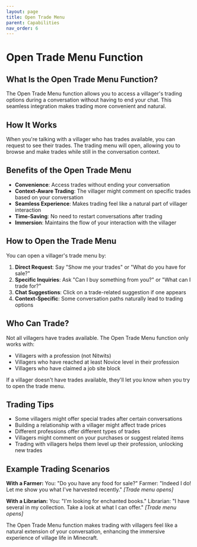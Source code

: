 ```yaml
---
layout: page
title: Open Trade Menu
parent: Capabilities
nav_order: 6
---
```


# Open Trade Menu Function

## What Is the Open Trade Menu Function?

The Open Trade Menu function allows you to access a villager's trading options during a conversation without having to end your chat. This seamless integration makes trading more convenient and natural.

## How It Works

When you're talking with a villager who has trades available, you can request to see their trades. The trading menu will open, allowing you to browse and make trades while still in the conversation context.

## Benefits of the Open Trade Menu

- **Convenience**: Access trades without ending your conversation
- **Context-Aware Trading**: The villager might comment on specific trades based on your conversation
- **Seamless Experience**: Makes trading feel like a natural part of villager interaction
- **Time-Saving**: No need to restart conversations after trading
- **Immersion**: Maintains the flow of your interaction with the villager

## How to Open the Trade Menu

You can open a villager's trade menu by:

1. **Direct Request**: Say "Show me your trades" or "What do you have for sale?"
2. **Specific Inquiries**: Ask "Can I buy something from you?" or "What can I trade for?"
3. **Chat Suggestions**: Click on a trade-related suggestion if one appears
4. **Context-Specific**: Some conversation paths naturally lead to trading options

## Who Can Trade?

Not all villagers have trades available. The Open Trade Menu function only works with:

- Villagers with a profession (not Nitwits)
- Villagers who have reached at least Novice level in their profession
- Villagers who have claimed a job site block

If a villager doesn't have trades available, they'll let you know when you try to open the trade menu.

## Trading Tips

- Some villagers might offer special trades after certain conversations
- Building a relationship with a villager might affect trade prices
- Different professions offer different types of trades
- Villagers might comment on your purchases or suggest related items
- Trading with villagers helps them level up their profession, unlocking new trades

## Example Trading Scenarios

**With a Farmer:**
You: "Do you have any food for sale?"
Farmer: "Indeed I do! Let me show you what I've harvested recently."
_[Trade menu opens]_

**With a Librarian:**
You: "I'm looking for enchanted books."
Librarian: "I have several in my collection. Take a look at what I can offer."
_[Trade menu opens]_

The Open Trade Menu function makes trading with villagers feel like a natural extension of your conversation, enhancing the immersive experience of village life in Minecraft.
